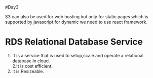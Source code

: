 #Day3

S3 can also be used for web hosting but only for static pages which is supported by javascript for dynamic we need to use react framework.

# RDS Relational Database Service

1. It is a service that is used to setup,scale and operate a relational database in cloud.  
2.It is cost efficient.
3. it is Resizeable.




